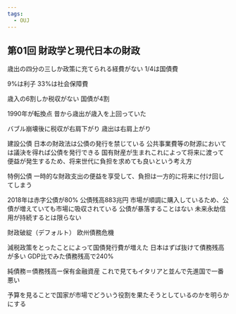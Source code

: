 ```yaml
---
tags:
  - OUJ
---
```

## 第01回 財政学と現代日本の財政
歳出の四分の三しか政策に充てられる経費がない
1/4は国債費

9%は利子
33%は社会保障費

歳入の6割しか税収がない
国債が4割

1990年が転換点
昔から歳出が歳入を上回っていた

バブル崩壊後に税収が右肩下がり
歳出は右肩上がり

建設公債
日本の財政法は公債の発行を禁じている
公共事業費等の財源においては議決を得れば公債を発行できる
国有財産が生まれこれによって将来に渡って便益が発生するため、将来世代に負担を求めても良いという考え方

特例公債
一時的な財政支出の便益を享受して、負担は一方的に将来に付け回してしまう

2018年は赤字公債が80%
公債残高883兆円
市場が順調に購入しているため、公債が増えていても市場に吸収されている
公債が暴落することはない
未来永劫信用が持続するとは限らない

財政破綻（デフォルト）
欧州債務危機

減税政策をとったことによって国債発行費が増えた
日本はずば抜けて債務残高が多い
GDP比でみた債務残高で240%

純債務＝債務残高ー保有金融資産
これで見てもイタリアと並んで先進国で一番悪い

予算を見ることで国家が市場でどういう役割を果たそうとしているのかを明らかにする



